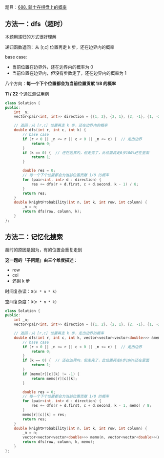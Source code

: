 题目：[688. 骑士在棋盘上的概率](https://leetcode-cn.com/problems/knight-probability-in-chessboard/)

## 方法一：dfs（超时）

本题用递归的方式很好理解

递归函数返回：从 [r,c] 位置再走 k 步，还在边界内的概率

base case:

- 当前位置在边界外，还在边界内的概率为 0
- 当前位置在边界内，但没有步数走了，还在边界内的概率为 1

八个方向：**每一个下个位置都会为当前位置贡献 1/8 的概率**

**11 / 22** 个通过测试用例

```c++
class Solution {
public:
    int _n;
    vector<pair<int, int>> direction = {{1, 2}, {2, 1}, {2, -1}, {1, -2}, {-1, -2}, {-2, -1}, {-2, 1}, {-1, 2}};

    // 返回：从 [r,c] 位置再走 k 步，还在边界内的概率
    double dfs(int r, int c, int k) {
        // base case
        if (r < 0 || _n <= r || c < 0 || _n <= c) {  // 走出边界
            return 0;
        }
        if (k == 0) {  // 还在边界内，但走完了，此位置再走0步100%还在里面
            return 1;
        }

        double res = 0;
        // 每一个下个位置都会为当前位置贡献 1/8 的概率
        for (pair<int, int> d : direction) {
            res += dfs(r + d.first, c + d.second, k - 1) / 8;
        }
        return res;
    }
    double knightProbability(int n, int k, int row, int column) {
        _n = n;
        return dfs(row, column, k);
    }
};
```

## 方法二：记忆化搜索

超时的原因是因为，有的位置会重复走到

**这一题的「子问题」由三个维度描述**：

- row
- col
- 还剩 k 步

时间复杂读：`O(n * n * k)`

空间复杂度：`O(n * n * k)`

```c++
class Solution {
public:
    int _n;
    vector<pair<int, int>> direction = {{1, 2}, {2, 1}, {2, -1}, {1, -2}, {-1, -2}, {-2, -1}, {-2, 1}, {-1, 2}};

    // 返回：从 [r,c] 位置再走 k 步，走出边界的概率
    double dfs(int r, int c, int k, vector<vector<vector<double>>> &memo) {
        // base case
        if (r < 0 || _n <= r || c < 0 || _n <= c) {  // 走出边界
            return 0;
        }
        if (k == 0) {  // 还在边界内，但走完了，此位置再走0步100%还在里面
            return 1;
        }
        if (memo[r][c][k] != -1) {
            return memo[r][c][k];
        }

        double res = 0;
        // 每一个下个位置都会为当前位置贡献 1/8 的概率
        for (pair<int, int> d : direction) {
            res += dfs(r + d.first, c + d.second, k - 1, memo) / 8;
        }
        memo[r][c][k] = res;
        return res;
    }
    double knightProbability(int n, int k, int row, int column) {
        _n = n;
        vector<vector<vector<double>>> memo(n, vector<vector<double>>(n, vector<double>(k + 1, -1)));
        return dfs(row, column, k, memo);
    }
};
```


